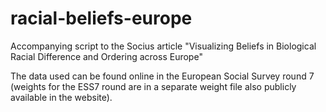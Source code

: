 # racial-beliefs-europe
Accompanying script to the Socius article "Visualizing Beliefs in Biological Racial Difference and Ordering across Europe"

The data used can be found online in the European Social Survey round 7 (weights for the ESS7 round are in a separate weight file also publicly available in the website). 
